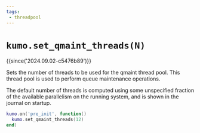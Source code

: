 ```yaml
---
tags:
 - threadpool
---
```


# `kumo.set_qmaint_threads(N)`

{{since('2024.09.02-c5476b89')}}

Sets the number of threads to be used for the qmaint thread pool.
This thread pool is used to perform queue maintenance operations.

The default number of threads is computed using some unspecified fraction of
the available parallelism on the running system, and is shown in the journal on
startup.


```lua
kumo.on('pre_init', function()
  kumo.set_qmaint_threads(12)
end)
```

